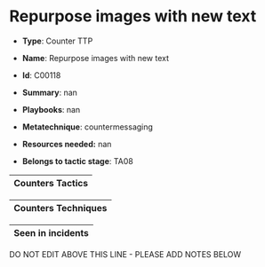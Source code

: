 # Repurpose images with new text

* **Type**: Counter TTP

* **Name**: Repurpose images with new text

* **Id**: C00118

* **Summary**: nan

* **Playbooks**: nan

* **Metatechnique**: countermessaging

* **Resources needed:** nan

* **Belongs to tactic stage**: TA08


| Counters Tactics |
| ---------------- |



| Counters Techniques |
| ------------------- |



| Seen in incidents |
| ----------------- |

DO NOT EDIT ABOVE THIS LINE - PLEASE ADD NOTES BELOW